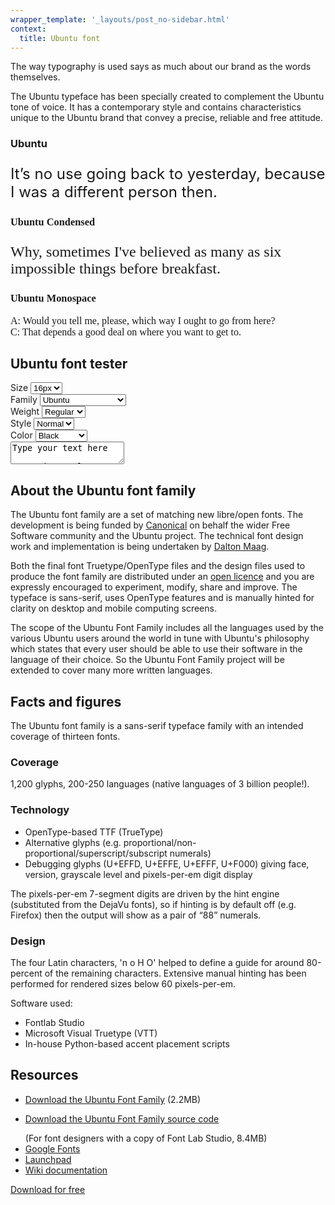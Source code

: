 ```yaml
---
wrapper_template: '_layouts/post_no-sidebar.html'
context:
  title: Ubuntu font
---
```


<div class="p-strip is-shallow u-no-padding--top">
  <div class="row">
    <div class="col-9">
      <p>The way typography is used says as much about our brand as the words themselves.</p>
      <p>The Ubuntu typeface has been specially created to complement the Ubuntu tone of voice. It has a contemporary style and contains characteristics unique to the Ubuntu brand that convey a precise, reliable and free attitude.</p>
    </div>
  </div>
</div>
<div class="p-strip u-no-padding--top is-bordered">
  <div class="row u-equal-height">
    <div class="col-4 p-card">
      <h3 class="p-card__title">Ubuntu</h3>
      <p style="font-size: 24px;">It’s no use going back to yesterday, because I was a different person then.</p>
    </div>
    <div class="col-4 p-card">
      <h3 class="p-card__title" style="font-family: 'Ubuntu Condensed';">Ubuntu Condensed</h3>
      <p style="font-family: 'Ubuntu Condensed'; font-size: 24px;">Why, sometimes I've believed as many as six impossible things before breakfast.</p>
    </div>
    <div class="col-4 p-card">
      <h3 class="p-card__title" style="font-family: 'Ubuntu Mono';">Ubuntu Monospace</h3>
      <p style="font-family: 'Ubuntu Mono'; font-size: 16px;">
        A: Would you tell me, please, which way I ought to go from here?<br /> C: That depends a good deal on where you want to get to.
      </p>
    </div>
  </div>
</div>

<div class="p-strip--light is-deep ">
  <div class="row">
    <div class="col-8">
      <h2>Ubuntu font tester</h2>
    </div>
  </div>
  <div class="row">
    <form class="font-tester">
      <div class="col-3">
        <label for="size">Size</label>
        <select class="font-tester__option js-font-select" name="size">
          <option value="16" selected>16px</option>
          <option value="21">21px</option>
          <option value="24">24px</option>
          <option value="36">36px</option>
          <option value="48">48px</option>
        </select>
      </div>
      <div class="col-3">
        <label for="family">Family</label>
        <select class="font-tester__option js-font-select" name="family">
          <option value="ubuntu" selected>Ubuntu</option>
          <option value="condensed">Ubuntu Condensed</option>
          <option value="monospace">Ubuntu Monospace</option>
        </select>
      </div>
      <div class="col-2">
        <label for="weight">Weight</label>
        <select class="font-tester__option js-font-select" name="weight">
          <option value="thin">Thin</option>
          <option value="light">Light</option>
          <option value="regular" selected>Regular</option>
          <option value="medium">Medium</option>
          <option value="bold">Bold</option>
        </select>
      </div>
      <div class="col-2">
        <label for="style">Style</label>
        <select class="font-tester__option js-font-select" name="style">
          <option value="normal" selected>Normal</option>
          <option value="italic">Italic</option>
        </select>
      </div>
      <div class="col-2">
        <label for="color">Color</label>
        <select class="font-tester__option js-font-select" name="color">
          <option value="black" selected>Black</option>
          <option value="aubergine">Aubergine</option>
          <option value="orange">Orange</option>
        </select>
      </div>
      <textarea class="font-tester__demo js-font-demo" data-size="16" data-family="ubuntu" data-weight="light" data-style="normal" data-color="black">
Type your text here

Latin sample:
Lorem ipsum dolor sit amet, quo tacimates dissentiet no at.

Cyrillic sample:
Лорем ипсум долор сит амет, видит елигенди перпетуа усу еу.

Greek sample:
Λορεμ ιπσθμ δολορ σιτ αμετ, μεα νατθμ ηαβεμθσ νο σιτ.

</textarea>
    </form>
  </div>
</div>

<div class="p-strip--accent is-dark is-deep">
  <div class="row">
    <div class="col-8">
      <h2>About the Ubuntu font family</h2>
      <p>The Ubuntu font family are a set of matching new libre/open fonts. The development is being funded by <a href="http://www.canonical.com/" class="p-link--inverted">Canonical</a> on behalf the wider Free Software community and the Ubuntu project.
        The technical font design work and implementation is being undertaken by <a href="http://www.daltonmaag.com/" class="p-link--inverted">Dalton&nbsp;Maag</a>.</p>
      <p>Both the final font Truetype/OpenType files and the design files used to produce the font family are distributed under an <a href="http://www.ubuntu.com/legal/terms-and-policies/font-licence" class="p-link--inverted">open licence</a> and you are
        expressly encouraged to experiment, modify, share and improve. The typeface is sans-serif, uses OpenType features and is manually hinted for clarity on desktop and mobile computing screens.</p>
      <p>The scope of the Ubuntu Font Family includes all the languages used by the various Ubuntu users around the world in tune with Ubuntu&apos;s philosophy which states that every user should be able to use their software in the language of their choice.
        So the Ubuntu Font Family project will be extended to cover many more written languages.</p>
    </div>
  </div>
</div>

<div class="p-strip--light is-deep is-bordered">
  <div class="row">
    <div class="col-7">
      <h2>Facts and figures</h2>
      <p>The Ubuntu font family is a sans-serif typeface family with an intended coverage of thirteen fonts.</p>
    </div>
  </div>
  <div class="row">
    <div class="col-6">
      <div>
      <h3>Coverage</h3>
      <p>1,200 glyphs, 200-250 languages (native languages of 3 billion people!).</p>
      <h3>Technology</h3>
      <ul class="p-list">
        <li class="p-list__item is-ticked">OpenType-based TTF (TrueType)</li>
        <li class="p-list__item is-ticked">Alternative glyphs (e.g. proportional/non-proportional/superscript/subscript numerals)</li>
        <li class="p-list__item is-ticked">Debugging glyphs (U+EFFD, U+EFFE, U+EFFF, U+F000) giving face, version, grayscale level and pixels-per-em digit display</li>
      </ul>
      <p>The pixels-per-em 7-segment digits are driven by the hint engine (substituted from the DejaVu fonts), so if hinting is by default off (e.g. Firefox) then the output will show as a pair of &ldquo;88&rdquo; numerals.</p>
    </div>
    </div>
    <div class="col-6">
      <h3>Design</h3>
      <p>The four Latin characters, &apos;n o H O&apos; helped to define a guide for around 80-percent of the remaining characters. Extensive manual hinting has been performed for rendered sizes below 60 pixels-per-em.</p>
      <p>Software used:</p>
      <ul class="p-list">
        <li class="p-list__item is-ticked">Fontlab Studio</li>
        <li class="p-list__item is-ticked">Microsoft Visual Truetype (VTT)</li>
        <li class="p-list__item is-ticked">In-house Python-based accent placement scripts</li>
      </ul>
    </div>
  </div>
</div>

<div class="p-strip is-deep">
  <div class="row">
    <div class="col-8">
      <h2>Resources</h2>
      <ul class="p-list--divided">
        <li class="p-list__item"><a href="https://assets.ubuntu.com/v1/0cef8205-ubuntu-font-family-0.83.zip">Download the Ubuntu Font Family</a> (2.2MB)</li>
        <li class="p-list__item"><p><a href="https://assets.ubuntu.com/v1/0f5898c1-ubuntu-font-family-sources_0.83.orig.tar.gz">Download the Ubuntu Font Family source code</a></p> (For font designers with a copy of Font Lab Studio, 8.4MB)</li>
        <li class="p-list__item"><a href="https://fonts.google.com/?query=Ubuntu">Google Fonts</a></li>
        <li class="p-list__item"><a href="http://launchpad.net/ubuntu-font-family">Launchpad</a></li>
        <li class="p-list__item"><a href="http://wiki.ubuntu.com/Ubuntu_Font_Family">Wiki documentation</a></li>
      </ul>
      <p><a href="https://assets.ubuntu.com/v1/0cef8205-ubuntu-font-family-0.83.zip" class="p-button--positive">Download for free</a></p>
    </div>
  </div>
</div>
